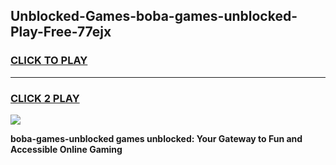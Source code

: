 
## Unblocked-Games-boba-games-unblocked-Play-Free-77ejx
<h3>
<a href="https://premium76.site?title=boba-games-unblocked&ref=10A">CLICK TO PLAY</a></h3>
<hr>

<h3>
<a href="https://premium76.site?title=boba-games-unblocked&ref=10A">CLICK 2 PLAY</a>
  
</h3>

<a href="https://premium76.site?title=boba-games-unblocked&ref=10A"><img src="https://clearcache.store/games.png"></a>


**boba-games-unblocked games unblocked: Your Gateway to Fun and Accessible Online Gaming**
